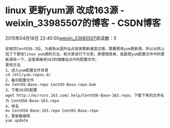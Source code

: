 # linux 更新yum源  改成163源 - weixin_33985507的博客 - CSDN博客
2015年04月18日 22:40:00[weixin_33985507](https://me.csdn.net/weixin_33985507)阅读数：5
```
安装完CentOS6.3后，为避免从国外站点安装更新速度过慢，需要更改yum更新源，所以从网上找了下更改linux yum源的方法，和大家进行下分享。原理很简单，就是把yum配置文件中的更新源改一下，这里直接用163的镜像站点中的配置文件。
更改方法
1、进入yum配置文件目录
cd /etc/yum.repos.d/
2、备份配置文件
mv CentOS-Base.repo CentOS-Base.repo.bak
3、下载163的配置
wget http://mirrors.163.com/.help/CentOS6-Base-163.repo，下载下来的文件名为 CentOS6-Base-163.repo
4、改名
mv CentOS6-Base-163.repo CentOS-Base.repo
5、更新数据库
yum update
```
